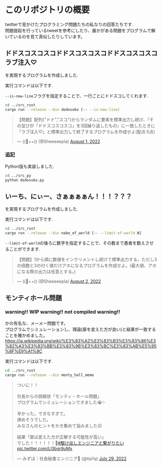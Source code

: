 # このリポジトリの概要

twitterで見かけたプログラミング問題たちの私なりの回答たちです.  
問題提起を行っているtweetを参考にしたり、誰かがある問題をプログラムで解いているのを見て真似したりしています。  

## ドドスコスコスコドドスコスコスコドドスコスコスコラブ注入♡

を実現するプログラムを作成しました.  

実行コマンドは以下です.

`--is-new-line`フラグを指定することで、一行ごとにドドスコしてくれます.

```bash
cd ../src_rust
cargo run --release --bin dodosuko [-- --is-new-line]
```

<blockquote class="twitter-tweet"><p lang="ja" dir="ltr">【問題】配列{&quot;ドド&quot;,&quot;スコ&quot;}からランダムに要素を標準出力し続け、『その並びが「ドドスコスコスコ」を3回繰り返したもの』に一致したときに「ラブ注入♡」と標準出力して終了するプログラムを作成せよ(配点:5点)</p>&mdash; ((🐑++)) (@Sheeeeepla) <a href="https://twitter.com/Sheeeeepla/status/1554028833942441984?ref_src=twsrc%5Etfw">August 1, 2022</a></blockquote>

### 追記

Python版も実装しました.

```bash
cd ../src_py
python dodosuko.py
```

## いーち、にぃー、さぁぁぁぁん！！！？？？

を実現するプログラムを作成しました.  

実行コマンドは以下です.

```bash
cd ../src_rust
cargo run --release --bin nabe_of_world [-- --limit-of-world N]
```

`--limit-of-world`の後ろに数字を指定することで、その数まで愚者を数えさせることができます.

<blockquote class="twitter-tweet"><p lang="ja" dir="ltr">【問題】1から順に数値をインクリメントし続けて標準出力する。ただし3の倍数と3の付く値だけアホになるプログラムを作成せよ。(最大値、アホになる際の出力は任意とする。)</p>&mdash; ((🐑++)) (@Sheeeeepla) <a href="https://twitter.com/Sheeeeepla/status/1554415675212693504?ref_src=twsrc%5Etfw">August 2, 2022</a></blockquote>

## モンティホール問題

### warning!! WIP warning!! not compiled warning!!

かの有名な、メーメー問題です。  
プログラムでシミュレーションし、理論(扉を変えた方が良い)と結果が一致することを確かめました。  
<https://ja.wikipedia.org/wiki/%E3%83%A2%E3%83%B3%E3%83%86%E3%82%A3%E3%83%BB%E3%83%9B%E3%83%BC%E3%83%AB%E5%95%8F%E9%A1%8C>

実行コマンドは以下です.

```bash
cd ../src_rust
cargo run --release --bin monty_hall_meme
```

<blockquote class="twitter-tweet"><p lang="ja" dir="ltr">ついに！！<br><br>社長からの挑戦状「モンティ・ホール問題」<br>プログラムでシミュレーションできました😭✨<br><br>辛かった。できなすぎて。<br>諦めそうでした。<br>みなさんのヒントをかき集めて悩みました😌<br><br>結果「扉は変えた方が正解する可能性が高い」<br>でした！！！！！！🥳<a href="https://twitter.com/hashtag/%E9%A7%86%E3%81%91%E5%87%BA%E3%81%97%E3%82%A8%E3%83%B3%E3%82%B8%E3%83%8B%E3%82%A2%E3%81%A8%E7%B9%8B%E3%81%8C%E3%82%8A%E3%81%9F%E3%81%84?src=hash&amp;ref_src=twsrc%5Etfw">#駆け出しエンジニアと繋がりたい</a> <a href="https://t.co/Ll3bgr9uMx">pic.twitter.com/Ll3bgr9uMx</a></p>&mdash; みずほ｜社長秘書エンジニア🥳 (@tip1q) <a href="https://twitter.com/tip1q/status/1553050374764122112?ref_src=twsrc%5Etfw">July 29, 2022</a></blockquote>
